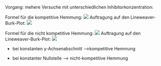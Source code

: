 Vorgang: mehere Versuche mit unterschiedlichen Inhibitorkonzentration:

Formel für die kompetitive Hemmung:
![](Pasted%20image%2020240719134644.png)
Auftragung auf den Lineweaver-Burk-Plot:
![](Pasted%20image%2020240719135330.png)

Formel für die nicht kompetitive Hemmung:
![](Pasted%20image%2020240719135544.png)
Auftragung auf den Lineweaver-Burk-Plot:
![](Pasted%20image%2020240719135724.png)

- bei konstanten y-Achsenabschnitt -->kompetitive Hemmung

- bei konstanter Nullstelle --> nicht-kompetitive Hemmung 